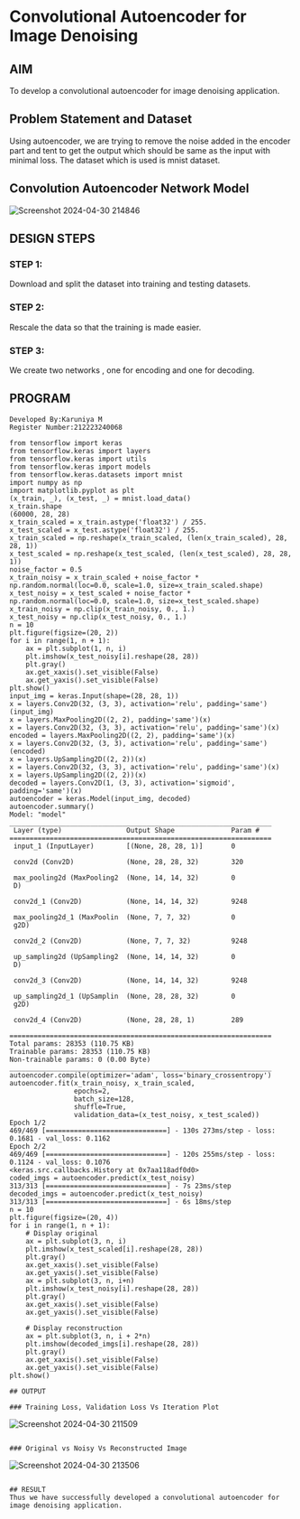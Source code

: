 # Convolutional Autoencoder for Image Denoising

## AIM

To develop a convolutional autoencoder for image denoising application.

## Problem Statement and Dataset

Using autoencoder, we are trying to remove the noise added in the encoder part and tent to get the output which should be same as the input with minimal loss. The dataset which is used is mnist dataset.


## Convolution Autoencoder Network Model

![Screenshot 2024-04-30 214846](https://github.com/karuniya2005/convolutional-denoising-autoencoder/assets/161425769/1db5095a-ac81-410a-a623-3c4786f66780)

## DESIGN STEPS

### STEP 1:

Download and split the dataset into training and testing datasets.

### STEP 2:

Rescale the data so that the training is made easier.

### STEP 3:

We create two networks , one for encoding and one for decoding.


## PROGRAM
```
Developed By:Karuniya M
Register Number:212223240068

from tensorflow import keras
from tensorflow.keras import layers
from tensorflow.keras import utils
from tensorflow.keras import models
from tensorflow.keras.datasets import mnist
import numpy as np
import matplotlib.pyplot as plt
(x_train, _), (x_test, _) = mnist.load_data()
x_train.shape
(60000, 28, 28)
x_train_scaled = x_train.astype('float32') / 255.
x_test_scaled = x_test.astype('float32') / 255.
x_train_scaled = np.reshape(x_train_scaled, (len(x_train_scaled), 28, 28, 1))
x_test_scaled = np.reshape(x_test_scaled, (len(x_test_scaled), 28, 28, 1))
noise_factor = 0.5
x_train_noisy = x_train_scaled + noise_factor * np.random.normal(loc=0.0, scale=1.0, size=x_train_scaled.shape) 
x_test_noisy = x_test_scaled + noise_factor * np.random.normal(loc=0.0, scale=1.0, size=x_test_scaled.shape) 
x_train_noisy = np.clip(x_train_noisy, 0., 1.)
x_test_noisy = np.clip(x_test_noisy, 0., 1.)  
n = 10
plt.figure(figsize=(20, 2))
for i in range(1, n + 1):
    ax = plt.subplot(1, n, i)
    plt.imshow(x_test_noisy[i].reshape(28, 28))
    plt.gray()
    ax.get_xaxis().set_visible(False)
    ax.get_yaxis().set_visible(False)
plt.show()
input_img = keras.Input(shape=(28, 28, 1))
x = layers.Conv2D(32, (3, 3), activation='relu', padding='same')(input_img)
x = layers.MaxPooling2D((2, 2), padding='same')(x)
x = layers.Conv2D(32, (3, 3), activation='relu', padding='same')(x)
encoded = layers.MaxPooling2D((2, 2), padding='same')(x)
x = layers.Conv2D(32, (3, 3), activation='relu', padding='same')(encoded)
x = layers.UpSampling2D((2, 2))(x)
x = layers.Conv2D(32, (3, 3), activation='relu', padding='same')(x)
x = layers.UpSampling2D((2, 2))(x)
decoded = layers.Conv2D(1, (3, 3), activation='sigmoid', padding='same')(x)
autoencoder = keras.Model(input_img, decoded)
autoencoder.summary()
Model: "model"
_________________________________________________________________
 Layer (type)                Output Shape              Param #   
=================================================================
 input_1 (InputLayer)        [(None, 28, 28, 1)]       0         
                                                                 
 conv2d (Conv2D)             (None, 28, 28, 32)        320       
                                                                 
 max_pooling2d (MaxPooling2  (None, 14, 14, 32)        0         
 D)                                                              
                                                                 
 conv2d_1 (Conv2D)           (None, 14, 14, 32)        9248      
                                                                 
 max_pooling2d_1 (MaxPoolin  (None, 7, 7, 32)          0         
 g2D)                                                            
                                                                 
 conv2d_2 (Conv2D)           (None, 7, 7, 32)          9248      
                                                                 
 up_sampling2d (UpSampling2  (None, 14, 14, 32)        0         
 D)                                                              
                                                                 
 conv2d_3 (Conv2D)           (None, 14, 14, 32)        9248      
                                                                 
 up_sampling2d_1 (UpSamplin  (None, 28, 28, 32)        0         
 g2D)                                                            
                                                                 
 conv2d_4 (Conv2D)           (None, 28, 28, 1)         289       
                                                                 
=================================================================
Total params: 28353 (110.75 KB)
Trainable params: 28353 (110.75 KB)
Non-trainable params: 0 (0.00 Byte)
_________________________________________________________________
autoencoder.compile(optimizer='adam', loss='binary_crossentropy')
autoencoder.fit(x_train_noisy, x_train_scaled,
                epochs=2,
                batch_size=128,
                shuffle=True,
                validation_data=(x_test_noisy, x_test_scaled))
Epoch 1/2
469/469 [==============================] - 130s 273ms/step - loss: 0.1681 - val_loss: 0.1162
Epoch 2/2
469/469 [==============================] - 120s 255ms/step - loss: 0.1124 - val_loss: 0.1076
<keras.src.callbacks.History at 0x7aa118adf0d0>
coded_imgs = autoencoder.predict(x_test_noisy)
313/313 [==============================] - 7s 23ms/step
decoded_imgs = autoencoder.predict(x_test_noisy)
313/313 [==============================] - 6s 18ms/step
n = 10
plt.figure(figsize=(20, 4))
for i in range(1, n + 1):
    # Display original
    ax = plt.subplot(3, n, i)
    plt.imshow(x_test_scaled[i].reshape(28, 28))
    plt.gray()
    ax.get_xaxis().set_visible(False)
    ax.get_yaxis().set_visible(False)
    ax = plt.subplot(3, n, i+n)
    plt.imshow(x_test_noisy[i].reshape(28, 28))
    plt.gray()
    ax.get_xaxis().set_visible(False)
    ax.get_yaxis().set_visible(False)    

    # Display reconstruction
    ax = plt.subplot(3, n, i + 2*n)
    plt.imshow(decoded_imgs[i].reshape(28, 28))
    plt.gray()
    ax.get_xaxis().set_visible(False)
    ax.get_yaxis().set_visible(False)
plt.show()

## OUTPUT

### Training Loss, Validation Loss Vs Iteration Plot
```
![Screenshot 2024-04-30 211509](https://github.com/karuniya2005/convolutional-denoising-autoencoder/assets/161425769/f0b7c170-c4bb-46bf-a009-d6dc7d270889)
```

### Original vs Noisy Vs Reconstructed Image
```
![Screenshot 2024-04-30 213506](https://github.com/karuniya2005/convolutional-denoising-autoencoder/assets/161425769/32cb5971-f932-4c4f-b4f6-7e0688941f0e)
```

## RESULT
Thus we have successfully developed a convolutional autoencoder for image denoising application.
